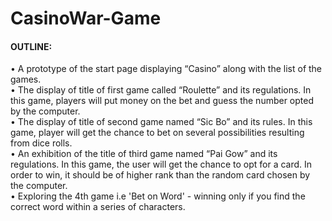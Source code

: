 # CasinoWar-Game
 #### OUTLINE:
•	A prototype of the start page displaying “Casino” along with the list of the games.              
•	The display of title of first game called “Roulette” and its regulations. In this game, players will put money on the bet and guess the number opted by the computer.       
•	The display of title of second game named “Sic Bo” and its rules. In this game, player will get the chance to bet on several possibilities resulting from dice rolls.       
•	An exhibition of the title of third game named “Pai Gow” and its regulations. In this game, the user will get the chance to opt for a card. In order to win, it should be of higher rank than the random card chosen by the computer.             
•	Exploring the 4th game i.e 'Bet on Word' - winning only if you find the correct word within a series of characters.


